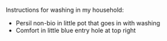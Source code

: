 Instructions for washing in my household:
- Persil non-bio in little pot that goes in with washing
- Comfort in little blue entry hole at top right